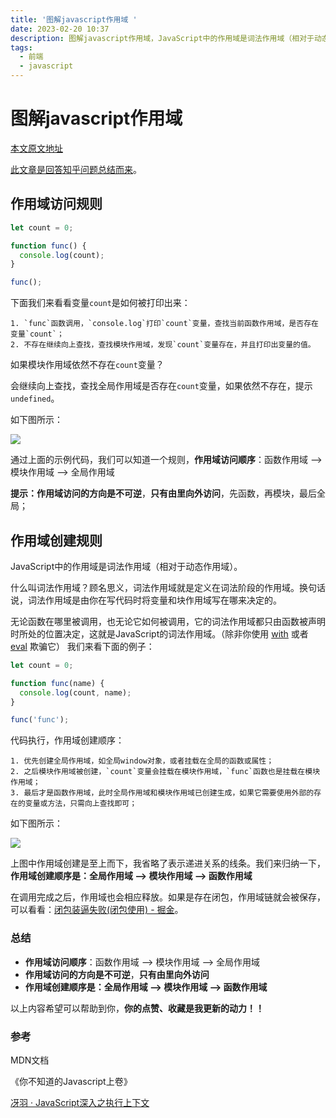 ```yaml
---
title: '图解javascript作用域 '
date: 2023-02-20 10:37
description: 图解javascript作用域，JavaScript中的作用域是词法作用域（相对于动态作用域），什么叫词法作用域？
tags: 
  - 前端 
  - javascript 
---
```


# 图解javascript作用域 

[本文原文地址](https://github.com/AttemptWeb/Record/issues/39)

[此文章是回答知乎问题总结而来](https://www.zhihu.com/people/liu-heng-88-71/answers)。

## 作用域访问规则

```javascript
let count = 0;

function func() {
  console.log(count);
}

func();
```
下面我们来看看变量`count`是如何被打印出来：

    1. `func`函数调用，`console.log`打印`count`变量，查找当前函数作用域，是否存在变量`count`；
    2. 不存在继续向上查找，查找模块作用域，发现`count`变量存在，并且打印出变量的值。

如果模块作用域依然不存在`count`变量？

会继续向上查找，查找全局作用域是否存在`count`变量，如果依然不存在，提示`undefined`。

如下图所示：

![](https://herrylo.github.io/image/yuque_mind.jpeg)

通过上面的示例代码，我们可以知道一个规则，**作用域访问顺序**：函数作用域 ——> 模块作用域 ——> 全局作用域

**提示：作用域访问的方向是不可逆**，**只有由里向外访问**，先函数，再模块，最后全局；

## 作用域创建规则

JavaScript中的作用域是词法作用域（相对于动态作用域）。

什么叫词法作用域？顾名思义，词法作用域就是定义在词法阶段的作用域。换句话说，词法作用域是由你在写代码时将变量和块作用域写在哪来决定的。

无论函数在哪里被调用，也无论它如何被调用，它的词法作用域都只由函数被声明时所处的位置决定，这就是JavaScript的词法作用域。（除非你使用 [with](https://link.zhihu.com/?target=https%3A//developer.mozilla.org/zh-CN/docs/Web/JavaScript/Reference/Statements/with) 或者 [eval](https://link.zhihu.com/?target=https%3A//developer.mozilla.org/zh-CN/docs/Web/JavaScript/Reference/Global_Objects/eval) 欺骗它）
我们来看下面的例子：
```javascript
let count = 0;

function func(name) {
  console.log(count, name);
}

func('func');
```
代码执行，作用域创建顺序：

    1. 优先创建全局作用域，如全局window对象，或者挂载在全局的函数或属性；
    2. 之后模块作用域被创建，`count`变量会挂载在模块作用域，`func`函数也是挂载在模块作用域；
    3. 最后才是函数作用域，此时全局作用域和模块作用域已创建生成，如果它需要使用外部的存在的变量或方法，只需向上查找即可；

如下图所示：

![](https://herrylo.github.io/image/yuque_diagram.png)

上图中作用域创建是至上而下，我省略了表示递进关系的线条。我们来归纳一下，**作用域创建顺序是：全局作用域 ——> 模块作用域 ——> 函数作用域**

在调用完成之后，作用域也会相应释放。如果是存在闭包，作用域链就会被保存，可以看看：[闭包装逼失败(闭包使用) - 掘金](https://juejin.cn/post/6844903747957719053)。

### 总结

- **作用域访问顺序**：函数作用域 ——> 模块作用域 ——> 全局作用域
- **作用域访问的方向是不可逆**，**只有由里向外访问**
- **作用域创建顺序是：全局作用域 ——> 模块作用域 ——> 函数作用域**

以上内容希望可以帮助到你，**你的点赞、收藏是我更新的动力！！**
### 参考

MDN文档

《你不知道的Javascript上卷》

[冴羽 · JavaScript深入之执行上下文](https://github.com/mqyqingfeng/Blog/issues/8)
